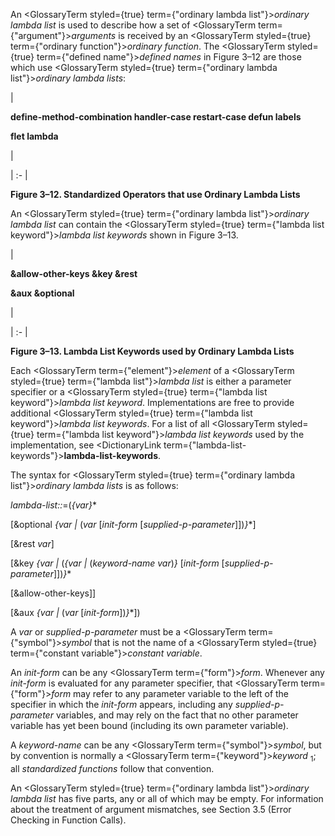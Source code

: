  



An <GlossaryTerm styled={true} term={"ordinary lambda list"}><i>ordinary lambda list</i></GlossaryTerm> is used to describe how a set of <GlossaryTerm  term={"argument"}><i>arguments</i></GlossaryTerm> is received by an <GlossaryTerm styled={true} term={"ordinary function"}><i>ordinary function</i></GlossaryTerm>. The <GlossaryTerm styled={true} term={"defined name"}><i>defined names</i></GlossaryTerm> in Figure 3–12 are those which use <GlossaryTerm styled={true} term={"ordinary lambda list"}><i>ordinary lambda lists</i></GlossaryTerm>:  







|<p>**define-method-combination handler-case restart-case defun labels** </p><p>**flet lambda**</p>|

| :- |





**Figure 3–12. Standardized Operators that use Ordinary Lambda Lists** 



An <GlossaryTerm styled={true} term={"ordinary lambda list"}><i>ordinary lambda list</i></GlossaryTerm> can contain the <GlossaryTerm styled={true} term={"lambda list keyword"}><i>lambda list keywords</i></GlossaryTerm> shown in Figure 3–13. 



|<p>**&amp;allow-other-keys &amp;key &amp;rest** </p><p>**&amp;aux &amp;optional**</p>|

| :- |





**Figure 3–13. Lambda List Keywords used by Ordinary Lambda Lists** 



Each <GlossaryTerm  term={"element"}><i>element</i></GlossaryTerm> of a <GlossaryTerm styled={true} term={"lambda list"}><i>lambda list</i></GlossaryTerm> is either a parameter specifier or a <GlossaryTerm styled={true} term={"lambda list keyword"}><i>lambda list keyword</i></GlossaryTerm>. Implementations are free to provide additional <GlossaryTerm styled={true} term={"lambda list keyword"}><i>lambda list keywords</i></GlossaryTerm>. For a list of all <GlossaryTerm styled={true} term={"lambda list keyword"}><i>lambda list keywords</i></GlossaryTerm> used by the implementation, see <DictionaryLink  term={"lambda-list-keywords"}><b>lambda-list-keywords</b></DictionaryLink>. 



The syntax for <GlossaryTerm styled={true} term={"ordinary lambda list"}><i>ordinary lambda lists</i></GlossaryTerm> is as follows: 



*lambda-list::*=(*\{var\}*\* 



[&amp;optional *\{var |* (*var* [*init-form* [*supplied-p-parameter*]])*\}*\*] 



[&amp;rest *var*] 



[&amp;key *\{var |* (*\{var |* (*keyword-name var*)*\}* [*init-form* [*supplied-p-parameter*]])*\}*\* 



[&amp;allow-other-keys]] 



[&amp;aux *\{var |* (*var* [*init-form*])*\}*\*]) 



A *var* or *supplied-p-parameter* must be a <GlossaryTerm  term={"symbol"}><i>symbol</i></GlossaryTerm> that is not the name of a <GlossaryTerm styled={true} term={"constant variable"}><i>constant variable</i></GlossaryTerm>. 



An *init-form* can be any <GlossaryTerm  term={"form"}><i>form</i></GlossaryTerm>. Whenever any *init-form* is evaluated for any parameter specifier, that <GlossaryTerm  term={"form"}><i>form</i></GlossaryTerm> may refer to any parameter variable to the left of the specifier in which the *init-form* appears, including any *supplied-p-parameter* variables, and may rely on the fact that no other parameter variable has yet been bound (including its own parameter variable). 



A *keyword-name* can be any <GlossaryTerm  term={"symbol"}><i>symbol</i></GlossaryTerm>, but by convention is normally a <GlossaryTerm  term={"keyword"}><i>keyword</i></GlossaryTerm> <sub>1</sub>; all *standardized functions* follow that convention. 



An <GlossaryTerm styled={true} term={"ordinary lambda list"}><i>ordinary lambda list</i></GlossaryTerm> has five parts, any or all of which may be empty. For information about the treatment of argument mismatches, see Section 3.5 (Error Checking in Function Calls).  







